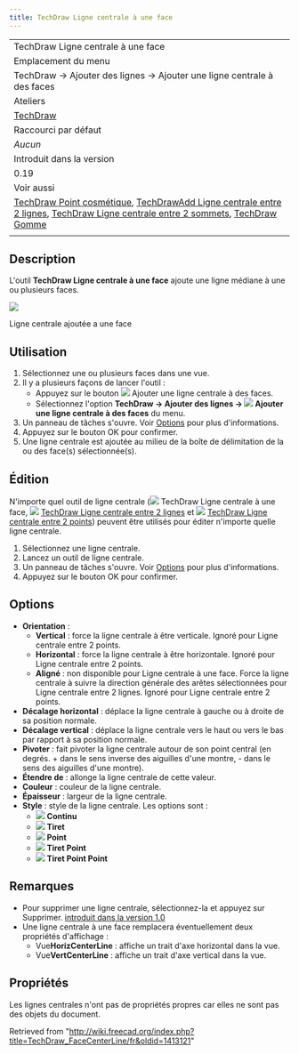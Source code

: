```yaml
---
title: TechDraw Ligne centrale à une face
---
```

|  |
| --- |
| TechDraw Ligne centrale à une face |
| Emplacement du menu |
| TechDraw → Ajouter des lignes → Ajouter une ligne centrale à des faces |
| Ateliers |
| [TechDraw](/TechDraw_Workbench/fr "TechDraw Workbench/fr") |
| Raccourci par défaut |
| *Aucun* |
| Introduit dans la version |
| 0.19 |
| Voir aussi |
| [TechDraw Point cosmétique](/TechDraw_CosmeticVertex/fr "TechDraw CosmeticVertex/fr"), [TechDrawAdd Ligne centrale entre 2 lignes](/TechDraw_2LineCenterLine/fr "TechDraw 2LineCenterLine/fr"), [TechDraw Ligne centrale entre 2 sommets](/TechDraw_2PointCenterLine/fr "TechDraw 2PointCenterLine/fr"), [TechDraw Gomme](/TechDraw_CosmeticEraser/fr "TechDraw CosmeticEraser/fr") |
|  |

## Description

L'outil **TechDraw Ligne centrale à une face** ajoute une ligne médiane à une ou plusieurs faces.

![](/images/TechDraw_FaceCenterLine_Sample.png)

Ligne centrale ajoutée a une face

## Utilisation

1. Sélectionnez une ou plusieurs faces dans une vue.
2. Il y a plusieurs façons de lancer l'outil :
   * Appuyez sur le bouton ![](/images/TechDraw_FaceCenterLine.svg) Ajouter une ligne centrale à des faces.
   * Sélectionnez l'option **TechDraw → Ajouter des lignes → ![](/images/TechDraw_FaceCenterLine.svg) Ajouter une ligne centrale à des faces** du menu.
3. Un panneau de tâches s'ouvre. Voir [Options](#Options) pour plus d'informations.
4. Appuyez sur le bouton OK pour confirmer.
5. Une ligne centrale est ajoutée au milieu de la boîte de délimitation de la ou des face(s) sélectionnée(s).

## Édition

N'importe quel outil de ligne centrale (![](/images/TechDraw_FaceCenterLine.svg) TechDraw Ligne centrale à une face, ![](/images/TechDraw_2LineCenterLine.svg) [TechDraw Ligne centrale entre 2 lignes](/TechDraw_2LineCenterLine/fr "TechDraw 2LineCenterLine/fr") et ![](/images/TechDraw_2PointCenterLine.svg) [TechDraw Ligne centrale entre 2 points](/TechDraw_2PointCenterLine/fr "TechDraw 2PointCenterLine/fr")) peuvent être utilisés pour éditer n'importe quelle ligne centrale.

1. Sélectionnez une ligne centrale.
2. Lancez un outil de ligne centrale.
3. Un panneau de tâches s'ouvre. Voir [Options](#Options) pour plus d'informations.
4. Appuyez sur le bouton OK pour confirmer.

## Options

* **Orientation** :
  + **Vertical** : force la ligne centrale à être verticale. Ignoré pour Ligne centrale entre 2 points.
  + **Horizontal** : force la ligne centrale à être horizontale. Ignoré pour Ligne centrale entre 2 points.
  + **Aligné** : non disponible pour Ligne centrale à une face. Force la ligne centrale à suivre la direction générale des arêtes sélectionnées pour Ligne centrale entre 2 lignes. Ignoré pour Ligne centrale entre 2 points.
* **Décalage horizontal** : déplace la ligne centrale à gauche ou à droite de sa position normale.
* **Décalage vertical** : déplace la ligne centrale vers le haut ou vers le bas par rapport à sa position normale.
* **Pivoter** : fait pivoter la ligne centrale autour de son point central (en degrés. + dans le sens inverse des aiguilles d'une montre, - dans le sens des aiguilles d'une montre).
* **Étendre de** : allonge la ligne centrale de cette valeur.
* **Couleur** : couleur de la ligne centrale.
* **Épaisseur** : largeur de la ligne centrale.
* **Style** : style de la ligne centrale. Les options sont :
  + ![](/images/Continuous-line.svg) **Continu**
  + ![](/images/Dash-line.svg) **Tiret**
  + ![](/images/Dot-line.svg) **Point**
  + ![](/images/DashDot-line.svg) **Tiret Point**
  + ![](/images/DashDotDot-line.svg) **Tiret Point Point**

## Remarques

* Pour supprimer une ligne centrale, sélectionnez-la et appuyez sur Supprimer. [introduit dans la version 1.0](/Release_notes_1.0/fr "Release notes 1.0/fr")
* Une ligne centrale à une face remplacera éventuellement deux propriétés d'affichage :
  + Vue**HorizCenterLine** : affiche un trait d'axe horizontal dans la vue.
  + Vue**VertCenterLine** : affiche un trait d'axe vertical dans la vue.

## Propriétés

Les lignes centrales n'ont pas de propriétés propres car elles ne sont pas des objets du document.

Retrieved from "<http://wiki.freecad.org/index.php?title=TechDraw_FaceCenterLine/fr&oldid=1413121>"